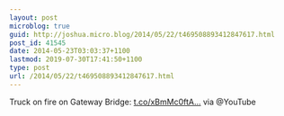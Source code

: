```yaml
---
layout: post
microblog: true
guid: http://joshua.micro.blog/2014/05/22/t469508893412847617.html
post_id: 41545
date: 2014-05-23T03:03:37+1100
lastmod: 2019-07-30T17:41:50+1100
type: post
url: /2014/05/22/t469508893412847617.html
---
```

Truck on fire on Gateway Bridge: [t.co/xBmMc0ftA...](http://t.co/xBmMc0ftAj) via @YouTube
